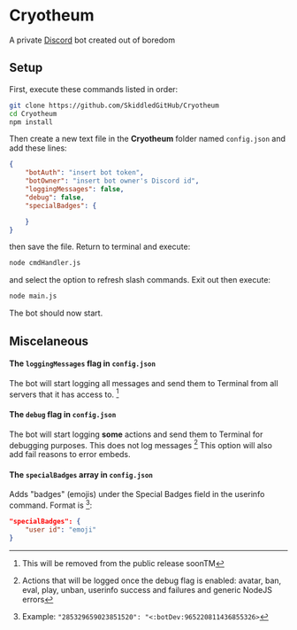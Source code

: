 # Cryotheum
A private [Discord](https://discord.com) bot created out of boredom

## Setup
First, execute these commands listed in order:
```bash
git clone https://github.com/SkiddledGitHub/Cryotheum
cd Cryotheum
npm install
```
Then create a new text file in the **Cryotheum** folder named `config.json` and add these lines:
```json
{
	"botAuth": "insert bot token",
	"botOwner": "insert bot owner's Discord id",
	"loggingMessages": false,
	"debug": false,
	"specialBadges": {

	}
}
```
then save the file.
Return to terminal and execute:
```bash
node cmdHandler.js
```
and select the option to refresh slash commands. Exit out then execute:
```bash
node main.js
```
The bot should now start.

## Miscelaneous
#### The `loggingMessages` flag in `config.json`
The bot will start logging all messages and send them to Terminal from all servers that it has access to. [^1]
#### The `debug` flag in `config.json`
The bot will start logging **some** actions and send them to Terminal for debugging purposes. This does not log messages [^2]
This option will also add fail reasons to error embeds.
#### The `specialBadges` array in `config.json`
Adds "badges" (emojis) under the Special Badges field in the userinfo command.
Format is [^3]:
```json
"specialBadges": {
	"user id": "emoji"
}
``` 

[^1]: This will be removed from the public release soonTM

[^2]: Actions that will be logged once the debug flag is enabled: avatar, ban, eval, play, unban, userinfo success and failures and generic NodeJS errors

[^3]: Example: ```"285329659023851520": "<:botDev:965220811436855326>```
